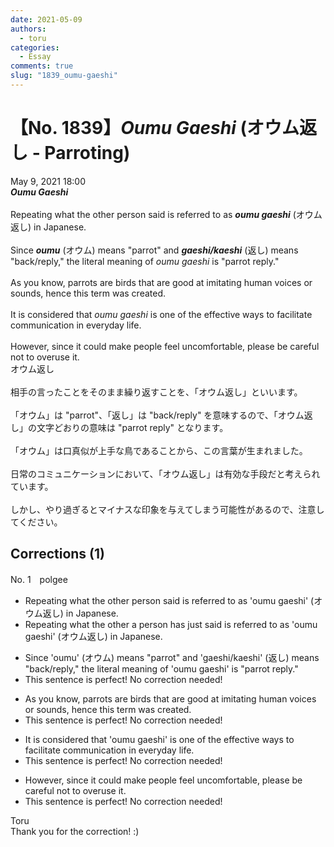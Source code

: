```yaml
---
date: 2021-05-09
authors:
  - toru
categories:
  - Essay
comments: true
slug: "1839_oumu-gaeshi"
---
```


# 【No. 1839】<strong><em>Oumu Gaeshi</strong></em> (オウム返し - Parroting)
<div class="date">May 9, 2021 18:00</div>
<div id="post"><div id="body_show_ori">
<strong><em>Oumu Gaeshi</strong></em><br/><br/>Repeating what the other person said is referred to as <strong><em>oumu gaeshi</em></strong> (オウム返し) in Japanese.<br/><br/>Since <strong><em>oumu</em></strong> (オウム) means "parrot" and <strong><em>gaeshi/kaeshi</em></strong> (返し) means "back/reply," the literal meaning of <em>oumu gaeshi</em> is "parrot reply."<br/><br/>As you know, parrots are birds that are good at imitating human voices or sounds, hence this term was created.<br/><br/>It is considered that <em>oumu gaeshi</em> is one of the effective ways to facilitate communication in everyday life.<br/><br/>However, since it could make people feel uncomfortable, please be careful not to overuse it.
</div></div>

<!-- more -->

<div id="post_ja"><div id="body_show_mo">
オウム返し<br/><br/>相手の言ったことをそのまま繰り返すことを、「オウム返し」といいます。<br/><br/>「オウム」は "parrot"、「返し」は "back/reply" を意味するので、「オウム返し」の文字どおりの意味は "parrot reply" となります。<br/><br/>「オウム」は口真似が上手な鳥であることから、この言葉が生まれました。<br/><br/>日常のコミュニケーションにおいて、「オウム返し」は有効な手段だと考えられています。<br/><br/>しかし、やり過ぎるとマイナスな印象を与えてしまう可能性があるので、注意してください。
</div></div>

## Corrections (1)
<div id="block"><div class="first_name"> No. 1　<span class="just_name">polgee</span></div><div id="block2">
<ul class="correction_field">
<li class="incorrect">Repeating what the other person said is referred to as 'oumu gaeshi' (オウム返し) in Japanese.</li>
<li class="corrected correct">
Repeating what <span class="sline">the other</span> <span class="f_red">a</span> person <span class="f_red">has just</span> said is referred to as 'oumu gaeshi' (オウム返し) in Japanese.
</li>
</ul>
<ul class="correction_field">
<li class="incorrect">Since 'oumu' (オウム) means "parrot" and 'gaeshi/kaeshi' (返し) means "back/reply," the literal meaning of 'oumu gaeshi' is "parrot reply."</li>
<li class="corrected perfect">This sentence is perfect! No correction needed!</li>
</ul>
<ul class="correction_field">
<li class="incorrect">As you know, parrots are birds that are good at imitating human voices or sounds, hence this term was created.</li>
<li class="corrected perfect">This sentence is perfect! No correction needed!</li>
</ul>
<ul class="correction_field">
<li class="incorrect">It is considered that 'oumu gaeshi' is one of the effective ways to facilitate communication in everyday life.</li>
<li class="corrected perfect">This sentence is perfect! No correction needed!</li>
</ul>
<ul class="correction_field">
<li class="incorrect">However, since it could make people feel uncomfortable, please be careful not to overuse it.</li>
<li class="corrected perfect">This sentence is perfect! No correction needed!</li>
</ul>
</div><div class="name"><span class="just_name">Toru</span><br>
Thank you for the correction! :)
</div>
</div>
